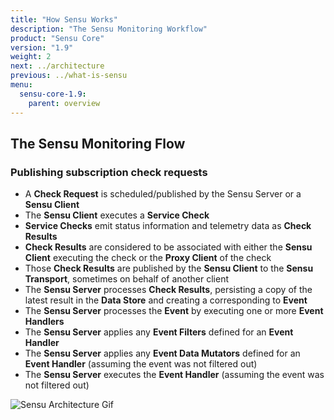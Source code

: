 ```yaml
---
title: "How Sensu Works"
description: "The Sensu Monitoring Workflow"
product: "Sensu Core"
version: "1.9"
weight: 2
next: ../architecture
previous: ../what-is-sensu
menu:
  sensu-core-1.9:
    parent: overview
---
```


## The Sensu Monitoring Flow

### Publishing subscription check requests

- A **Check Request** is scheduled/published by the Sensu Server or a
  **Sensu Client**
- The **Sensu Client** executes a **Service Check**
- **Service Checks** emit status information and telemetry data as **Check
  Results**
- **Check Results** are considered to be associated with either the **Sensu Client** executing the check or the **Proxy Client** of the check
- Those **Check Results** are published by the **Sensu Client** to the **Sensu Transport**, sometimes on behalf of another client
- The **Sensu Server** processes **Check Results**, persisting a copy of the
  latest result in the **Data Store** and creating a corresponding to **Event**
- The **Sensu Server** processes the **Event** by executing one or more **Event
  Handlers**
- The **Sensu Server** applies any **Event Filters** defined for an **Event
  Handler**
- The **Sensu Server** applies any **Event Data Mutators** defined for an
  **Event Handler** (assuming the event was not filtered out)
- The **Sensu Server** executes the **Event Handler** (assuming the event was
  not filtered out)

![Sensu Architecture Gif](/images/sensu-diagram.gif)
